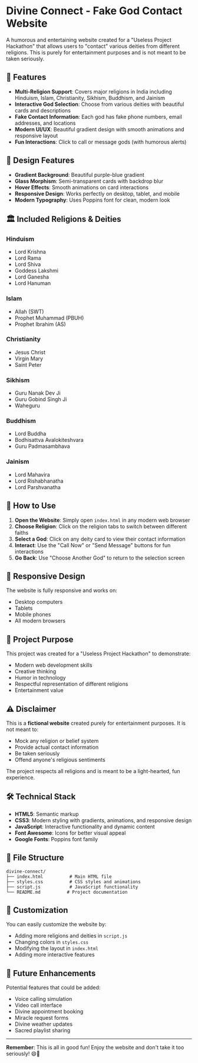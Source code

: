 # Divine Connect - Fake God Contact Website

A humorous and entertaining website created for a "Useless Project Hackathon" that allows users to "contact" various deities from different religions. This is purely for entertainment purposes and is not meant to be taken seriously.

## 🌟 Features

- **Multi-Religion Support**: Covers major religions in India including Hinduism, Islam, Christianity, Sikhism, Buddhism, and Jainism
- **Interactive God Selection**: Choose from various deities with beautiful cards and descriptions
- **Fake Contact Information**: Each god has fake phone numbers, email addresses, and locations
- **Modern UI/UX**: Beautiful gradient design with smooth animations and responsive layout
- **Fun Interactions**: Click to call or message gods (with humorous alerts)

## 🎨 Design Features

- **Gradient Background**: Beautiful purple-blue gradient
- **Glass Morphism**: Semi-transparent cards with backdrop blur
- **Hover Effects**: Smooth animations on card interactions
- **Responsive Design**: Works perfectly on desktop, tablet, and mobile
- **Modern Typography**: Uses Poppins font for clean, modern look

## 🏛️ Included Religions & Deities

### Hinduism
- Lord Krishna
- Lord Rama
- Lord Shiva
- Goddess Lakshmi
- Lord Ganesha
- Lord Hanuman

### Islam
- Allah (SWT)
- Prophet Muhammad (PBUH)
- Prophet Ibrahim (AS)

### Christianity
- Jesus Christ
- Virgin Mary
- Saint Peter

### Sikhism
- Guru Nanak Dev Ji
- Guru Gobind Singh Ji
- Waheguru

### Buddhism
- Lord Buddha
- Bodhisattva Avalokiteshvara
- Guru Padmasambhava

### Jainism
- Lord Mahavira
- Lord Rishabhanatha
- Lord Parshvanatha

## 🚀 How to Use

1. **Open the Website**: Simply open `index.html` in any modern web browser
2. **Choose Religion**: Click on the religion tabs to switch between different faiths
3. **Select a God**: Click on any deity card to view their contact information
4. **Interact**: Use the "Call Now" or "Send Message" buttons for fun interactions
5. **Go Back**: Use "Choose Another God" to return to the selection screen

## 📱 Responsive Design

The website is fully responsive and works on:
- Desktop computers
- Tablets
- Mobile phones
- All modern browsers

## 🎯 Project Purpose

This project was created for a "Useless Project Hackathon" to demonstrate:
- Modern web development skills
- Creative thinking
- Humor in technology
- Respectful representation of different religions
- Entertainment value

## ⚠️ Disclaimer

This is a **fictional website** created purely for entertainment purposes. It is not meant to:
- Mock any religion or belief system
- Provide actual contact information
- Be taken seriously
- Offend anyone's religious sentiments

The project respects all religions and is meant to be a light-hearted, fun experience.

## 🛠️ Technical Stack

- **HTML5**: Semantic markup
- **CSS3**: Modern styling with gradients, animations, and responsive design
- **JavaScript**: Interactive functionality and dynamic content
- **Font Awesome**: Icons for better visual appeal
- **Google Fonts**: Poppins font family

## 📁 File Structure

```
divine-connect/
├── index.html          # Main HTML file
├── styles.css          # CSS styles and animations
├── script.js           # JavaScript functionality
└── README.md          # Project documentation
```

## 🎨 Customization

You can easily customize the website by:
- Adding more religions and deities in `script.js`
- Changing colors in `styles.css`
- Modifying the layout in `index.html`
- Adding more interactive features

## 🌟 Future Enhancements

Potential features that could be added:
- Voice calling simulation
- Video call interface
- Divine appointment booking
- Miracle request forms
- Divine weather updates
- Sacred playlist sharing

---

**Remember**: This is all in good fun! Enjoy the website and don't take it too seriously! 😄🙏 